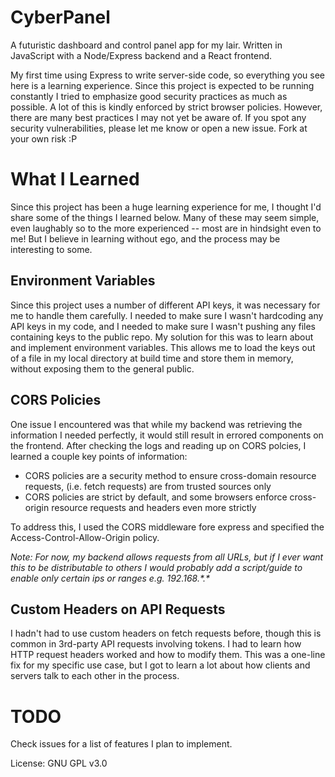 # CyberPanel
A futuristic dashboard and control panel app for my lair. Written in JavaScript with a Node/Express backend and a React frontend. 

My first time using Express to write server-side code, so everything you see here is a learning experience. Since this project is expected to be running constantly I tried to emphasize good security practices as much as possible. A lot of this is kindly enforced by strict browser policies. However, there are many best practices I may not yet be aware of. If you spot any security vulnerabilities, please let me know or open a new issue. Fork at your own risk :P

# What I Learned

Since this project has been a huge learning experience for me, I thought I'd share some of the things I learned below. Many of these may seem simple, even laughably so to the more experienced -- most are in hindsight even to me! But I believe in learning without ego, and the process may be interesting to some.

## Environment Variables

Since this project uses a number of different API keys, it was necessary for me to handle them carefully. I needed to make sure I wasn't hardcoding any API keys in my code, and I needed to make sure I wasn't pushing any files containing keys to the public repo. My solution for this was to learn about and implement environment variables. This allows me to load the keys out of a file in my local directory at build time and store them in memory, without exposing them to the general public.

## CORS Policies

One issue I encountered was that while my backend was retrieving the information I needed perfectly, it would still result in errored components on the frontend. After checking the logs and reading up on CORS polcies, I learned a couple key points of information:

- CORS policies are a security method to ensure cross-domain resource requests, (i.e. fetch requests) are from trusted sources only
- CORS policies are strict by default, and some browsers enforce cross-origin resource requests and headers even more strictly

To address this, I used the CORS middleware fore express and specified the Access-Control-Allow-Origin policy. 

*Note: For now, my backend allows requests from all URLs, but if I ever want this to be distributable to others I would probably add a script/guide to enable only certain ips or ranges e.g. 192.168.\*.\**


## Custom Headers on API Requests

I hadn't had to use custom headers on fetch requests before, though this is common in 3rd-party API requests involving tokens. I had to learn how HTTP request headers worked and how to modify them. This was a one-line fix for my specific use case, but I got to learn a lot about how clients and servers talk to each other in the process.


# TODO
Check issues for a list of features I plan to implement.


License: GNU GPL v3.0

